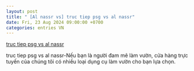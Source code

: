 ```yaml
---
layout: post
title: " [Al nassr vs] truc tiep psg vs al nassr"
date: Fri, 23 Aug 2024 09:00:00 +0700
categories: entries VN
---
```

[truc tiep psg vs al nassr](https://caa.gov.vn/gods/2024-truc-tiep-psg-vs-al-nassr-0823)

truc tiep psg vs al nassr-Nếu bạn là người đam mê làm vườn, cửa hàng trực tuyến của chúng tôi có nhiều loại dụng cụ làm vườn cho bạn lựa chọn.

